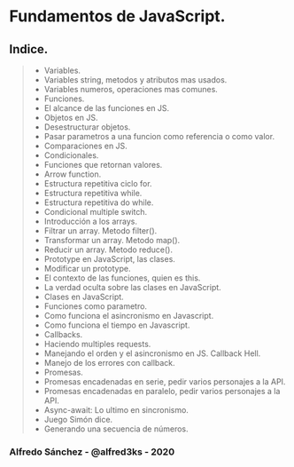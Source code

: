 # Fundamentos de JavaScript.

## Indice.

> - Variables.
> - Variables string, metodos y atributos mas usados.
> - Variables numeros, operaciones mas comunes.
> - Funciones.
> - El alcance de las funciones en JS.
> - Objetos en JS.
> - Desestructurar objetos.
> - Pasar parametros a una funcion como referencia o como valor.
> - Comparaciones en JS.
> - Condicionales.
> - Funciones que retornan valores.
> - Arrow function.
> - Estructura repetitiva ciclo for.
> - Estructura repetitiva while.
> - Estructura repetitiva do while.
> - Condicional multiple switch.
> - Introducción a los arrays.
> - Filtrar un array. Metodo filter().
> - Transformar un array. Metodo map().
> - Reducir un array. Metodo reduce().
> - Prototype en JavaScript, las clases.
> - Modificar un prototype.
> - El contexto de las funciones, quien es this.
> - La verdad oculta sobre las clases en JavaScript.
> - Clases en JavaScript.
> - Funciones como parametro.
> - Como funciona el asincronismo en Javascript.
> - Como funciona el tiempo en Javascript.
> - Callbacks.
> - Haciendo multiples requests.
> - Manejando el orden y el asincronismo en JS. Callback Hell.
> - Manejo de los errores con callback.
> - Promesas.
> - Promesas encadenadas en serie, pedir varios personajes a la API.
> - Promesas encadenadas en paralelo, pedir varios personajes a la API.
> - Async-await: Lo ultimo en sincronismo.
> - Juego Simón dice.
> - Generando una secuencia de números.

### Alfredo Sánchez - @alfred3ks - 2020